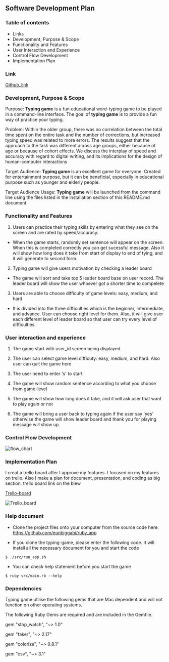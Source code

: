 ## Software Development Plan

### Table of contents

- Links
- Development, Purpose & Scope
- Functionality and Features
- User Interaction and Experience
- Control Flow Development
- Implementation Plan

### Link

[Github_link](https://github.com/eunbiggabi/ruby_app)

### Development, Purpose & Scope

Purpose: **Typing game** is a fun educational word-typing game to be played in a command-line interface. The goal of **typing game** is to provide a fun way of practice your typing.

Problem: Within the older group, there was no correlation between the total time spent on the entire task and the number of corrections, but increased typing speed was related to more errors. The results suggest that the approach to the task was different across age groups, either because of age or because of cohort effects. We discuss the interplay of speed and accuracy with regard to digital writing, and its implications for the design of human-computer interactions

Target Audience: **Typing game** is an excellent game for everyone. Created for entertainment purpose, but it can be beneficial, especially in educational purpose such as younger and elderly people.

Target Audience Usage: **Typing game** will be launched from the command line using the files listed in the installation section of this README.md document.

### Functionality and Features

1. Users can practice their typing skills by entering what they see on the screen and are rated by speed/accuracy.

- When the game starts, randomly set sentence will appear on the screen. When this is completed correctly you can get sucessful message. Also it will show how long does it take from start of display to end of tying, and it will generate to second form.

2. Typing game will give users motivation by checking a leader board

- The game will sort and take top 5 leader board base on user record. The leader board will show the user whoever got a shorter time to compelete

3. Users are able to choose difficulty of game levels: easy, medium, and hard

- It is divided into the three difficulties which is the beginner, intermediate, and advance. User can choose right level for them. Also, it will give user each different level of leader board so that user can try every level of difficulties.

### User interaction and experience

1. The game start with user_id screen being displayed.

2. The user can select game level difficuty: easy, medium, and hard. Also user can quit the game here

3. The user need to enter 's' to start

4. The game will show random sentence according to what you choose from game-level

5. The game will show how long does it take, and it will ask user that want to play again or not

6. The game will bring a user back to typing again if the user say 'yes' otherwise the game will show leader board and thank you for playing message will show up.

### Control Flow Development

![flow_chart](https://i.imgur.com/IYBrwRz.png)

### Implementation Plan

I creat a trello board after I approve my features. I focused on my features on trello. Also I make a plan for document, presentation, and coding as big section. trello board link on the blew

[Trello-board](https://trello.com/b/01Nzsprx/t1a3-terminal-application)

![Trello_board](https://i.imgur.com/FC29kPZ.png)

### Help document

- Clone the project files onto your computer from the source code here: https://github.com/eunbiggabi/ruby_app

- If you clone the typing-game, please enter the following code. It will install all the necessary document for you and start the code

```
$ ./src/run_app.sh
```

- You can check help statement before you start the game

```
$ ruby src/main.rb --help
```

### Dependencies

Typing game utilise the following gems that are Mac dependent and will not function on other operating systems.

The following Ruby Gems are required and are included in the Gemfile.

gem "stop_watch", "~> 1.0"

gem "faker", "~> 2.17"

gem "colorize", "~> 0.8.1"

gem "csv", "~> 3.1"

